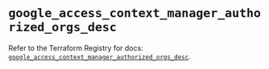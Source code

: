 # `google_access_context_manager_authorized_orgs_desc`

Refer to the Terraform Registry for docs: [`google_access_context_manager_authorized_orgs_desc`](https://registry.terraform.io/providers/hashicorp/google/5.43.0/docs/resources/access_context_manager_authorized_orgs_desc).
